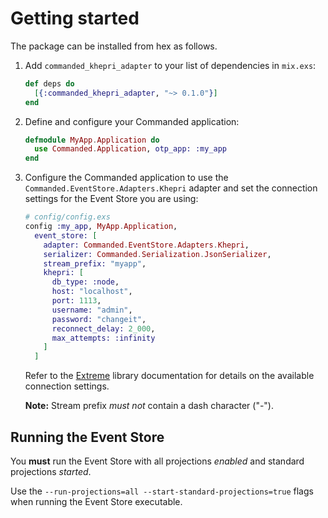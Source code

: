 # Getting started

The package can be installed from hex as follows.

1. Add `commanded_khepri_adapter` to your list of dependencies in `mix.exs`:

   ```elixir
   def deps do
     [{:commanded_khepri_adapter, "~> 0.1.0"}]
   end
   ```

2. Define and configure your Commanded application:

   ```elixir
   defmodule MyApp.Application do
     use Commanded.Application, otp_app: :my_app
   end
   ```

3. Configure the Commanded application to use the `Commanded.EventStore.Adapters.Khepri` adapter and set the connection settings for the Event Store you are using:

   ```elixir
   # config/config.exs
   config :my_app, MyApp.Application,
     event_store: [
       adapter: Commanded.EventStore.Adapters.Khepri,
       serializer: Commanded.Serialization.JsonSerializer,
       stream_prefix: "myapp",
       khepri: [
         db_type: :node,
         host: "localhost",
         port: 1113,
         username: "admin",
         password: "changeit",
         reconnect_delay: 2_000,
         max_attempts: :infinity
       ]
     ]
   ```

   Refer to the [Extreme](https://hexdocs.pm/extreme/) library documentation for details on the available connection settings.

   **Note:** Stream prefix _must not_ contain a dash character ("-").

## Running the Event Store

You **must** run the Event Store with all projections _enabled_ and standard projections _started_.

Use the `--run-projections=all --start-standard-projections=true` flags when running the Event Store executable.
